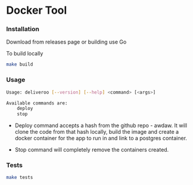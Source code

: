 # Docker Tool

### Installation

Download from releases page or building use Go

To build locally
```sh
make build
```

### Usage

```sh
Usage: deliveroo [--version] [--help] <command> [<args>]

Available commands are:
    deploy
    stop
```

 - Deploy command accepts a hash from the github repo - awdaw.  It will clone the code from that hash locally, build the image and create a docker container for the app to run in and link to a postgres container.

 - Stop command will completely remove the containers created.

### Tests

```sh
make tests
```
